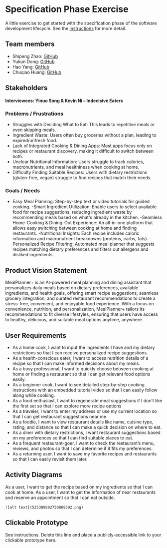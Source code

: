 # Specification Phase Exercise

A little exercise to get started with the specification phase of the software development lifecycle. See the [instructions](instructions.md) for more detail.

## Team members

- Shipeng Zhao: [GitHub](https://github.com/Tonyzsp)  
- Yukun Dong: [GitHub](https://github.com/abccdyk)  
- Hao Yang: [GitHub](https://github.com/Hao-Yang-Hao)  
- Chuqiao Huang: [GitHub](https://github.com/ChuqiaoHuang)  

## Stakeholders

#### **Interviewees: Yinuo Song & Kevin Ni – Indecisive Eaters**  

### **Problems / Frustrations**  
- Struggles with Deciding What to Eat: This leads to repetitive meals or even skipping meals.   
- Ingredient Waste: Users often buy groceries without a plan, leading to expired/unfresh food.
- Lack of Integrated Cooking & Dining Apps: Most apps focus only on recipes or restaurant discovery, making it difficult to switch between both.  
- Unclear Nutritional Information: Users struggle to track calories, macronutrients, and meal healthiness when cooking at home.  
- Difficulty Finding Suitable Recipes: Users with dietary restrictions (gluten-free, vegan) struggle to find recipes that match their needs.  

### **Goals / Needs**  
- Easy Meal Planning: Step-by-step text or video tutorials for guided cooking.
-Smart Ingredient Utilization: Enable users to select available food for recipe suggestions, reducing ingredient waste by recommending meals based on what's already in the kitchen.
-Seamless Home-Cooking & Dining-Out Experience: An all-in-one platform that allows easy switching between cooking at home and finding restaurants.
-Nutritional Insights: Each recipe includes caloric information and macronutrient breakdowns (proteins, carbs, fats).
-Personalized Recipe Filtering: Automated meal planner that suggests recipes matching dietary preferences and filters out allergens and disliked ingredients. 

## Product Vision Statement

MealPlanner+ is an AI-powered meal planning and dining assistant that personalizes daily meals based on dietary preferences, available ingredients, and health goals, offering smart recipe suggestions, seamless grocery integration, and curated restaurant recommendations to create a stress-free, convenient, and enjoyable food experience. With a focus on convenience, nutrition, and personalization, MealPlanner+ tailors its recommendations to fit diverse lifestyles, ensuring that users have access to healthy, delicious, and suitable meal options anytime, anywhere.


## User Requirements

- As a home cook, I want to input the ingredients I have and my dietary restrictions so that I can receive personalized recipe suggestions.
- As a health-conscious eater, I want to access nutrition details of a recipe so that I can make informed decisions about my meals.
- As a busy professional, I want to quickly choose between cooking at home or finding a restaurant so that I can get relevant food options easily.
- As a beginner cook, I want to see detailed step-by-step cooking instructions with an embedded tutorial video so that I can easily follow along while cooking.
- As a food enthusiast, I want to regenerate meal suggestions if I don’t like the first set so that I can explore more recipe options
- As a traveler, I want to enter my address or use my current location so that I can get restaurant suggestions near me.
- As a foodie, I want to view restaurant details like name, cuisine type, rating, and distance so that I can make a quick decision on where to eat.
- As a diner with dietary restrictions, I want restaurant suggestions based on my preferences so that I can find suitable places to eat.
- As a frequent restaurant-goer, I want to check the restaurant’s menu, reviews, and photos so that I can determine if it fits my preferences.
- As a returning user, I want to save my favorite recipes and restaurants so that I can easily revisit them later.


## Activity Diagrams

As a user, I want to get the recipe based on my ingredients so that I can cook at home.
As a user, I want to get the information of near restaurants and reserve an appointment so that I can eat outside.

    ![alt text](525389892750869392.png)

## Clickable Prototype

See instructions. Delete this line and place a publicly-accessible link to your clickable prototype here.
